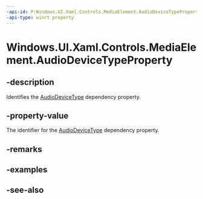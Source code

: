 ```yaml
---
-api-id: P:Windows.UI.Xaml.Controls.MediaElement.AudioDeviceTypeProperty
-api-type: winrt property
---
```


<!-- Property syntax
public Windows.UI.Xaml.DependencyProperty AudioDeviceTypeProperty { get; }
-->

# Windows.UI.Xaml.Controls.MediaElement.AudioDeviceTypeProperty

## -description
Identifies the [AudioDeviceType](mediaelement_audiodevicetype.md) dependency property.


## -property-value
The identifier for the [AudioDeviceType](mediaelement_audiodevicetype.md) dependency property.

## -remarks

## -examples

## -see-also

